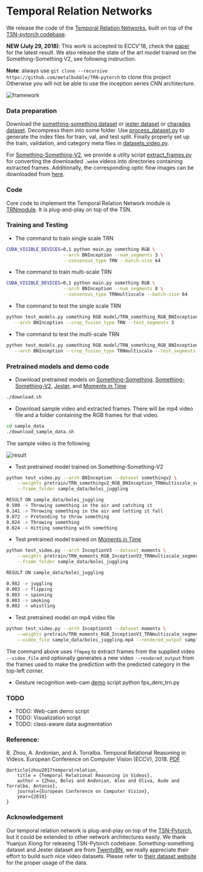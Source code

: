 # Temporal Relation Networks

We release the code of the [Temporal Relation Networks](http://relation.csail.mit.edu/), built on top of the [TSN-pytorch codebase](https://github.com/yjxiong/temporal-segment-networks).

**NEW (July 29, 2018)**: This work is accepted to ECCV'18, check the [paper](https://arxiv.org/pdf/1711.08496.pdf) for the latest result. We also release the state of the art model trained on the Something-Something V2, see following instruction.

**Note**: always use `git clone --recursive https://github.com/metalbubble/TRN-pytorch` to clone this project
Otherwise you will not be able to use the inception series CNN architecture.

![framework](http://relation.csail.mit.edu/framework_trn.png)

### Data preparation
Download the [something-something dataset](https://www.twentybn.com/datasets/something-something/v1) or [jester dataset](https://www.twentybn.com/datasets/something-something) or [charades dataset](http://allenai.org/plato/charades/). Decompress them into some folder. Use [process_dataset.py](process_dataset.py) to generate the index files for train, val, and test split. Finally properly set up the train, validation, and category meta files in [datasets_video.py](datasets_video.py).

For [Something-Something-V2](https://www.twentybn.com/datasets/something-something), we provide a utilty script [extract_frames.py](https://github.com/metalbubble/TRN-pytorch/blob/master/extract_frames.py) for converting the downloaded `.webm` videos into directories containing extracted frames. Additionally, the corresponding optic flow images can be downloaded from [here](http://relation.csail.mit.edu/data/20bn-something-something-v2-flow.tar.gz).

### Code

Core code to implement the Temporal Relation Network module is [TRNmodule](TRNmodule.py). It is plug-and-play on top of the TSN.

### Training and Testing

* The command to train single scale TRN

```bash
CUDA_VISIBLE_DEVICES=0,1 python main.py something RGB \
                     --arch BNInception --num_segments 3 \
                     --consensus_type TRN --batch-size 64
```

* The command to train multi-scale TRN
```bash
CUDA_VISIBLE_DEVICES=0,1 python main.py something RGB \
                     --arch BNInception --num_segments 8 \
                     --consensus_type TRNmultiscale --batch-size 64
```

* The command to test the single scale TRN

```bash
python test_models.py something RGB model/TRN_something_RGB_BNInception_TRN_segment3_best.pth.tar \
   --arch BNInception --crop_fusion_type TRN --test_segments 3
```

* The command to test the multi-scale TRN

```bash
python test_models.py something RGB model/TRN_something_RGB_BNInception_TRNmultiscale_segment8_best.pth.tar \
   --arch BNInception --crop_fusion_type TRNmultiscale --test_segments 8
```

### Pretrained models and demo code

* Download pretrained models on [Something-Something](https://20bn.com/datasets/something-something/v1), [Something-Something-V2](https://www.twentybn.com/datasets/something-something), [Jester](https://www.twentybn.com/datasets/jester), and [Moments in Time](http://moments.csail.mit.edu/)

```bash
./download.sh
```

* Download sample video and extracted frames. There will be mp4 video file and a folder containing the RGB frames for that video.

```bash
cd sample_data
./download_sample_data.sh
```

The sample video is the following

![result](http://relation.csail.mit.edu/data/bolei_juggling.gif)

* Test pretrained model trained on Something-Something-V2

```bash
python test_video.py --arch BNInception --dataset somethingv2 \
    --weights pretrain/TRN_somethingv2_RGB_BNInception_TRNmultiscale_segment8_best.pth.tar \
    --frame_folder sample_data/bolei_juggling

RESULT ON sample_data/bolei_juggling
0.500 -> Throwing something in the air and catching it
0.141 -> Throwing something in the air and letting it fall
0.072 -> Pretending to throw something
0.024 -> Throwing something
0.024 -> Hitting something with something

```


* Test pretrained model trained on [Moments in Time](http://moments.csail.mit.edu/)

```bash
python test_video.py --arch InceptionV3 --dataset moments \
    --weights pretrain/TRN_moments_RGB_InceptionV3_TRNmultiscale_segment8_best.pth.tar \
    --frame_folder sample_data/bolei_juggling

RESULT ON sample_data/bolei_juggling

0.982 -> juggling
0.003 -> flipping
0.003 -> spinning
0.003 -> smoking
0.002 -> whistling
```

* Test pretrained model on mp4 video file

```bash
python test_video.py --arch InceptionV3 --dataset moments \
    --weights pretrain/TRN_moments_RGB_InceptionV3_TRNmultiscale_segment8_best.pth.tar \
    --video_file sample_data/bolei_juggling.mp4 --rendered_output sample_data/predicted_video.mp4
```

The command above uses `ffmpeg` to extract frames from the supplied video `--video_file` and optionally generates a new video `--rendered_output` from the frames used to make the prediction with the predicted category in the top-left corner.

* Gesture recognition web-cam [demo](https://youtu.be/6PAvFzV4Yfo/) script
python fps_dem_trn.py

### TODO

* TODO: Web-cam demo script
* TODO: Visualization script
* TODO: class-aware data augmentation

### Reference:
B. Zhou, A. Andonian, and A. Torralba. Temporal Relational Reasoning in Videos. European Conference on Computer Vision (ECCV), 2018. [PDF](https://arxiv.org/pdf/1711.08496.pdf)
```
@article{zhou2017temporalrelation,
    title = {Temporal Relational Reasoning in Videos},
    author = {Zhou, Bolei and Andonian, Alex and Oliva, Aude and Torralba, Antonio},
    journal={European Conference on Computer Vision},
    year={2018}
}
```

### Acknowledgement
Our temporal relation network is plug-and-play on top of the [TSN-Pytorch](https://github.com/yjxiong/temporal-segment-networks), but it could be extended to other network architectures easily. We thank Yuanjun Xiong for releasing TSN-Pytorch codebase. Something-something dataset and Jester dataset are from [TwentyBN](https://www.twentybn.com/), we really appreciate their effort to build such nice video datasets. Please refer to [their dataset website](https://www.twentybn.com/datasets/something-something) for the proper usage of the data.
